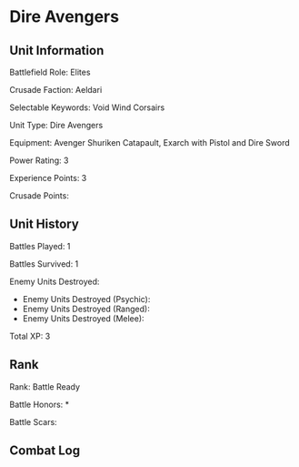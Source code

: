 Dire Avengers
====

Unit Information
----

Battlefield Role: Elites

Crusade Faction: Aeldari

Selectable Keywords: Void Wind Corsairs

Unit Type: Dire Avengers

Equipment: Avenger Shuriken Catapault, Exarch with Pistol and Dire Sword

Power Rating: 3

Experience Points: 3

Crusade Points: 


Unit History
---
Battles Played: 1

Battles Survived: 1

Enemy Units Destroyed: 
* Enemy Units Destroyed (Psychic):
* Enemy Units Destroyed (Ranged):
* Enemy Units Destroyed (Melee): 

Total XP: 3

Rank
----
Rank: Battle Ready

Battle Honors:
* 

Battle Scars:


Combat Log
---
